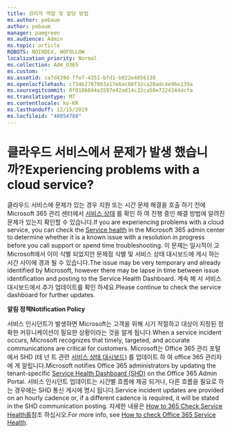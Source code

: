 ```yaml
---
title: 관리자 역할 및 할당 방법
ms.author: pebaum
author: pebaum
manager: pamgreen
ms.audience: Admin
ms.topic: article
ROBOTS: NOINDEX, NOFOLLOW
localization_priority: Normal
ms.collection: Adm_O365
ms.custom: ''
ms.assetid: ca7d439d-ffe7-4351-bfd1-b022e4056138
ms.openlocfilehash: c734b2707003a17e6ac88f32ca28adc4e96e139a
ms.sourcegitcommit: 0f0186044a3597e42ad14c32ca58e7224344dcfa
ms.translationtype: MT
ms.contentlocale: ko-KR
ms.lasthandoff: 12/15/2019
ms.locfileid: "40054780"
---
```

# <a name="experiencing-problems-with-a-cloud-service"></a><span data-ttu-id="e7a11-102">클라우드 서비스에서 문제가 발생 했습니까?</span><span class="sxs-lookup"><span data-stu-id="e7a11-102">Experiencing problems with a cloud service?</span></span>

<span data-ttu-id="e7a11-103">클라우드 서비스에 문제가 있는 경우 지원 또는 시간 문제 해결을 호출 하기 전에 Microsoft 365 관리 센터에서 [서비스 상태](https://admin.microsoft.com/AdminPortal/Home#/servicehealth) 를 확인 하 여 진행 중인 해결 방법에 알려진 문제가 있는지 확인할 수 있습니다.</span><span class="sxs-lookup"><span data-stu-id="e7a11-103">If you are experiencing problems with a cloud service, you can check the [Service health](https://admin.microsoft.com/AdminPortal/Home#/servicehealth) in the Microsoft 365 admin center to determine whether it is a known issue with a resolution in progress before you call support or spend time troubleshooting.</span></span> <span data-ttu-id="e7a11-104">이 문제는 일시적이 고 Microsoft에서 이미 식별 되었지만 문제점 식별 및 서비스 상태 대시보드에 게시 하는 시간 사이에 경과 될 수 있습니다.</span><span class="sxs-lookup"><span data-stu-id="e7a11-104">The issue may be very temporary and already identified by Microsoft, however there may be lapse in time between issue identification and posting to the Service Health Dashboard.</span></span> <span data-ttu-id="e7a11-105">계속 해 서 서비스 대시보드에서 추가 업데이트를 확인 하세요.</span><span class="sxs-lookup"><span data-stu-id="e7a11-105">Please continue to check the service dashboard for further updates.</span></span>

<span data-ttu-id="e7a11-106">**알림 정책**</span><span class="sxs-lookup"><span data-stu-id="e7a11-106">**Notification Policy**</span></span>

<span data-ttu-id="e7a11-107">서비스 인시던트가 발생하면 Microsoft는 고객을 위해 시기 적절하고 대상이 지정된 정확한 커뮤니케이션이 필요한 상황이라는 것을 알게 됩니다.</span><span class="sxs-lookup"><span data-stu-id="e7a11-107">When a service incident occurs, Microsoft recognizes that timely, targeted, and accurate communications are critical for customers.</span></span> <span data-ttu-id="e7a11-108">Microsoft는 Office 365 관리 포털에서 SHD (테 넌 트 관련 [서비스 상태 대시보드)](https://admin.microsoft.com/AdminPortal/Home#/servicehealth) 를 업데이트 하 여 office 365 관리자에 게 알립니다.</span><span class="sxs-lookup"><span data-stu-id="e7a11-108">Microsoft notifies Office 365 administrators by updating the tenant-specific [Service Health Dashboard (SHD)](https://admin.microsoft.com/AdminPortal/Home#/servicehealth) on the Office 365 Admin Portal.</span></span> <span data-ttu-id="e7a11-109">서비스 인시던트 업데이트는 시간별 흐름에 제공 되거나, 다른 흐름을 필요로 하는 경우에는 SHD 통신 게시에 명시 됩니다.</span><span class="sxs-lookup"><span data-stu-id="e7a11-109">Service incident updates are provided on an hourly cadence or, if a different cadence is required, it will be stated in the SHD communication posting.</span></span> <span data-ttu-id="e7a11-110">자세한 내용은 [How to 365 Check Service Health를](https://docs.microsoft.com/office365/enterprise/view-service-health)참조 하십시오.</span><span class="sxs-lookup"><span data-stu-id="e7a11-110">For more info, see [How to check Office 365 Service Health](https://docs.microsoft.com/office365/enterprise/view-service-health).</span></span>

